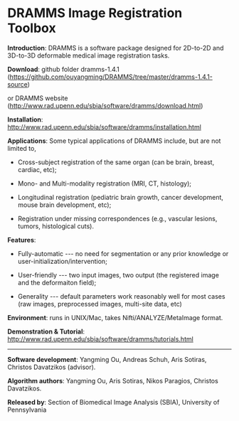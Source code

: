 DRAMMS Image Registration Toolbox 
=======================================================


**Introduction**: DRAMMS is a software package designed for 2D-to-2D and 3D-to-3D deformable medical image registration tasks.



**Download**:     github folder dramms-1.4.1 (https://github.com/ouyangming/DRAMMS/tree/master/dramms-1.4.1-source)

or DRAMMS website (http://www.rad.upenn.edu/sbia/software/dramms/download.html)

**Installation**: http://www.rad.upenn.edu/sbia/software/dramms/installation.html


**Applications**: Some typical applications of DRAMMS include, but are not limited to,

- Cross-subject registration of the same organ (can be brain, breast, cardiac, etc);

- Mono- and Multi-modality registration (MRI, CT, histology);

- Longitudinal registration (pediatric brain growth, cancer development, mouse brain development, etc);

- Registration under missing correspondences (e.g., vascular lesions, tumors, histological cuts).


**Features**:

- Fully-automatic --- no need for segmentation or any prior knowledge or user-initialization/intervention;

- User-friendly --- two input images, two output (the registered image and the deformaiton field);
- Generality --- default parameters work reasonably well for most cases (raw images, preprocessed images, multi-site data, etc)
 

**Environment**: runs in UNIX/Mac, takes Nifti/ANALYZE/MetaImage format.

**Demonstration & Tutorial**: http://www.rad.upenn.edu/sbia/software/dramms/tutorials.html



-----

**Software development**: Yangming Ou, Andreas Schuh, Aris Sotiras, Christos Davatzikos (advisor).

**Algorithm authors**: Yangming Ou, Aris Sotiras, Nikos Paragios, Christos Davatzikos.

**Released by**: Section of Biomedical Image Analysis (SBIA), University of Pennsylvania
